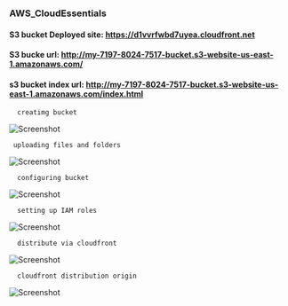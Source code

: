 ### AWS_CloudEssentials

#### S3 bucket Deployed site: https://d1vvrfwbd7uyea.cloudfront.net
#### S3 bucke url: http://my-7197-8024-7517-bucket.s3-website-us-east-1.amazonaws.com/
#### s3 bucket index url: http://my-7197-8024-7517-bucket.s3-website-us-east-1.amazonaws.com/index.html


      creatimg bucket

![Screenshot](https://github.com/danielmuthama/Deploy-Static_Website-in-Aws/blob/main/Pictures/Static%20deploment/picture-1.png?raw=true)

     uploading files and folders

![Screenshot](https://github.com/danielmuthama/Deploy-Static_Website-in-Aws/blob/main/Pictures/Static%20deploment/picture-2.png?raw=true)

      configuring bucket
      
![Screenshot](https://github.com/danielmuthama/Deploy-Static_Website-in-Aws/blob/main/Pictures/Static%20deploment/picture-3.png?raw=true)

      setting up IAM roles
      
![Screenshot](https://github.com/danielmuthama/Deploy-Static_Website-in-Aws/blob/main/Pictures/Static%20deploment/picture-4.png?raw=true)

      distribute via cloudfront
      
![Screenshot](https://github.com/danielmuthama/Deploy-Static_Website-in-Aws/blob/main/Pictures/Static%20deploment/picture-5.png?raw=true)

      cloudfront distribution origin
      
![Screenshot](https://github.com/danielmuthama/Deploy-Static_Website-in-Aws/blob/main/Pictures/Static%20deploment/picture-6.png?raw=true)


